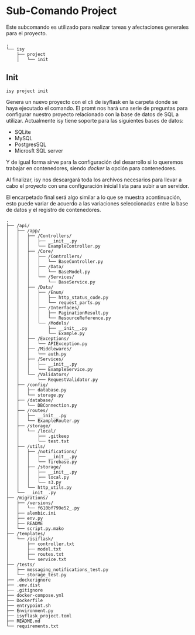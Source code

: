 # Sub-Comando Project

Este subcomando es utilizado para realizar tareas y afectaciones generales para el proyecto.

```
.
└── isy
    ├── project
    │   └── init
```

## Init

```isy project init```

Genera un nuevo proyecto con el cli de isyflask en la carpeta donde se haya ejecutado el comando. El promt nos hará una serie de preguntas para configurar nuestro proyecto relacionado con la base de datos de SQL a utilizar. Actualmente isy tiene soporte para las siguientes bases de datos:

* SQLite
* MySQL
* PostgresSQL
* Microsft SQL server

Y de igual forma sirve para la configuración del desarrollo si lo queremos trabajar en contenedores, siendo *docker* la opción para contenedores.

Al finalizar, isy nos descargará toda los archivos necesarios para llevar a cabo el proyecto con una configuración inicial lista para subir a un servidor.

El encarpetado final será algo similar a lo que se muestra acontinuación, esto puede variar de acuerdo a las variaciones seleccionadas entre la base de datos y el registro de contenedores.

```
.
├── /api/
│   ├── /app/
│   │   ├── /Controllers/
│   │   │   ├── __init__.py
│   │   │   └── ExampleController.py
│   │   ├── /Core/
│   │   │   ├── /Controllers/
│   │   │   │   └── BaseController.py
│   │   │   ├── /Data/
│   │   │   │   └── BaseModel.py
│   │   │   └── /Services/
│   │   │       └── BaseService.py
│   │   ├── /Data/
│   │   │   ├── /Enum/
│   │   │   │   ├── http_status_code.py
│   │   │   │   └── request_parts.py
│   │   │   ├── /Interfaces/
│   │   │   │   ├── PaginationResult.py
│   │   │   │   └── ResourceReference.py
│   │   │   └── /Models/
│   │   │       ├── __init__.py
│   │   │       └── Example.py
│   │   ├── /Exceptions/
│   │   │   └── APIException.py
│   │   ├── /Middlewares/
│   │   │   └── auth.py
│   │   ├── /Services/
│   │   │   ├── __init__.py
│   │   │   └── ExampleService.py
│   │   └── /Validators/
│   │       └── RequestValidator.py
│   ├── /config/
│   │   ├── database.py
│   │   └── storage.py
│   ├── /database/
│   │   └── DBConnection.py
│   ├── /routes/
│   │   ├── __init__.py
│   │   └── ExampleRouter.py
│   ├── /storage/
│   │   └── /local/
│   │       ├── .gitkeep
│   │       └── test.txt
│   ├── /utils/
│   │   ├── /notifications/
│   │   │   ├── __init__.py
│   │   │   └── firebase.py
│   │   ├── /storage/
│   │   │   ├── __init__.py
│   │   │   ├── local.py
│   │   │   └── s3.py
│   │   └── http_utils.py
│   └── __init__.py
├── /migrations/
│   ├── /versions/
│   │   └── f610bf799e52_.py
│   ├── alembic.ini
│   ├── env.py
│   ├── README
│   └── script.py.mako
├── /templates/
│   └── /isiflask/
│       ├── controller.txt
│       ├── model.txt
│       ├── routes.txt
│       └── service.txt
├── /tests/
│   ├── messaging_notifications_test.py
│   └── storage_test.py
├── .dockerignore
├── .env.dist
├── .gitignore
├── docker-compose.yml
├── Dockerfile
├── entrypoint.sh
├── Environment.py
├── isyflask_project.toml
├── README.md
└── requirements.txt
```

